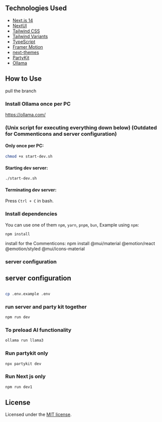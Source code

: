 
## Technologies Used

- [Next.js 14](https://nextjs.org/docs/getting-started)
- [NextUI](https://nextui.org)
- [Tailwind CSS](https://tailwindcss.com)
- [Tailwind Variants](https://tailwind-variants.org)
- [TypeScript](https://www.typescriptlang.org)
- [Framer Motion](https://www.framer.com/motion)
- [next-themes](https://github.com/pacocoursey/next-themes)
- [PartyKit](https://partykit.io)
- [Ollama](https://ollama.com/)

## How to Use

pull the branch 

### Install Ollama once per PC

https://ollama.com/


### (Unix script for executing everything down below) (Outdated for Commenticons and server configuration)

#### Only once per PC:

```bash
chmod +x start-dev.sh
```

#### Starting dev server:

```bash
./start-dev.sh
```

#### Terminating dev server:

Press `Ctrl + C` in bash.


### Install dependencies

You can use one of them `npm`, `yarn`, `pnpm`, `bun`, Example using `npm`:

```bash
npm install
```

install for the Commenticons:
npm install @mui/material @emotion/react @emotion/styled @mui/icons-material
### server configuration

## server configuration

```bash

cp .env.example .env
```
### run server and party kit together 

```bash
npm run dev
```

### To preload AI functionality

```bash
ollama run llama3
```


### Run partykit only 

```bash
npx partykit dev
```


### Run Next js only 

```bash
npm run dev1
```

## License

Licensed under the [MIT license](https://github.com/nextui-org/next-pages-template/blob/main/LICENSE).
